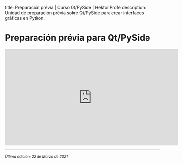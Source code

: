 title: Preparación prévia | Curso Qt/PySide | Hektor Profe
description: Unidad de preparación prévia sobre Qt/PySide para crear interfaces gráficas en Python.

# Preparación prévia para Qt/PySide

<div class='embed-container'><iframe width="560" height="315" src="https://www.youtube.com/embed/DVKjUNIp7tw" title="YouTube video player" frameborder="0" allow="accelerometer; autoplay; clipboard-write; encrypted-media; gyroscope; picture-in-picture" allowfullscreen></iframe></div>

___
<small class="edited"><i>Última edición: 22 de Marzo de 2021</i></small>